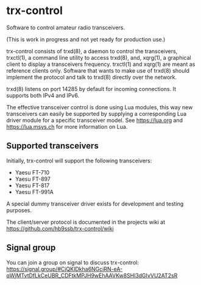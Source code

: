 # trx-control

Software to control amateur radio transceivers.

(This is work in progress and not yet ready for production use.)

trx-control consists of trxd(8), a daemon to control the transceivers,
trxctl(1), a command line utility to access trxd(8), and, xqrg(1), a
graphical client to display a transceivers frequency. trxctl(1) and
xqrg(1) are meant as reference clients only.
Software that wants to make use of trxd(8) should implement the protocol
and talk to trxd(8) directly over the network.

trxd(8) listens on port 14285 by default for incoming connections.
It supports both IPv4 and IPv6.

The effective transceiver control is done using Lua modules,
this way new transceivers can easily be supported by supplying
a corresponding Lua driver module for a specific transceiver model.
See https://lua.org and https://lua.msys.ch for more information
on Lua.

## Supported transceivers

Initially, trx-control will support the following transceivers:

* Yaesu FT-710
* Yaesu FT-897
* Yaesu FT-817
* Yaesu FT-991A

A special dummy transceiver driver exists for development and testing
purposes.

The client/server protocol is documented in the projects wiki at
https://github.com/hb9ssb/trx-control/wiki

## Signal group

You can join a group on signal to discuss trx-control:
https://signal.group/#CjQKIDkha6NGciRN-eA-qWjMTvtDfLkCeUBR_CDFtkMPJH9wEhAAVKw8SHl3dGIvVU2AT2sR
